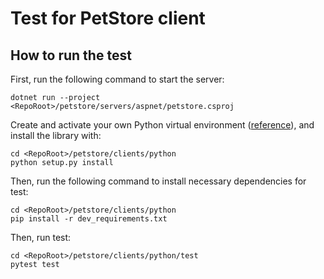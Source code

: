 # Test for PetStore client

## How to run the test

First, run the following command to start the server:
```
dotnet run --project <RepoRoot>/petstore/servers/aspnet/petstore.csproj
```

Create and activate your own Python virtual environment ([reference](https://docs.python.org/3/library/venv.html)), and install the library with:
```
cd <RepoRoot>/petstore/clients/python
python setup.py install
```
Then, run the following command to install necessary dependencies for test:

```
cd <RepoRoot>/petstore/clients/python
pip install -r dev_requirements.txt
```

Then, run test:
```
cd <RepoRoot>/petstore/clients/python/test
pytest test
```